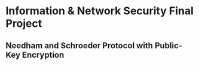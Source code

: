 # Information & Network Security Final Project

## Needham and Schroeder Protocol with Public-Key Encryption
